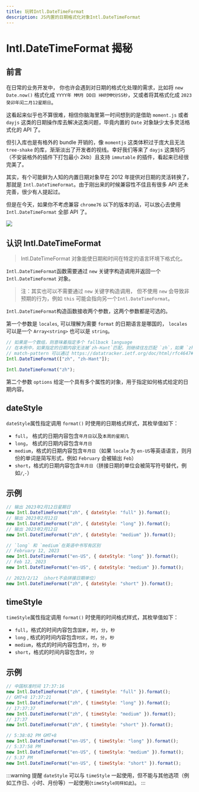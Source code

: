 ```yaml
---
title: 玩转Intl.DateTimeFormat
description: JS内置的日期格式化对象Intl.DateTimeFormat
---
```


# Intl.DateTimeFormat 揭秘

## 前言

在日常的业务开发中， 你也许会遇到对日期的格式化处理的需求，比如将 `new Date.now()` 格式化成 `YYYY年 MM月 DD日 HH时MM分SS秒`，又或者将其格式化成 `2023癸卯年闰二月12星期日`。

这看起来似乎也不算很难，相信你脑海里第一时间想到的是借助 `moment.js` 或者 `dayjs` 这类的日期操作库去解决这类问题，毕竟内置的 `Date` 对象缺少太多灵活格式化的 API 了。

但引入库也是有格外的 bundle 开销的，像 `momentjs` 这类体积过于庞大且无法 `tree-shake` 的库，渐渐淡出了开发者的视线。幸好我们等来了 `dayjs` 这类轻巧（不安装格外的插件下打包最小 2kb）且支持 `immutable` 的插件，看起来已经很完美了。

其实，有个可能鲜为人知的内置日期对象早在 2012 年提供对日期的灵活转换了，那就是 `Intl.DateTimeFormat`。由于刚出来的时候兼容性不佳且有很多 API 还未完善，很少有人提起过。

但是在今天，如果你不考虑兼容 `chrome76` 以下的版本的话，可以放心去使用 `Intl.DateTimeFormat` 全部 API 了。

![](https://awesomescreenshot.s3.amazonaws.com/image/3951069/37019360-0d97c8d0400f7c023150f18b16361947.png?X-Amz-Algorithm=AWS4-HMAC-SHA256&X-Amz-Credential=AKIAJSCJQ2NM3XLFPVKA%2F20230212%2Fus-east-1%2Fs3%2Faws4_request&X-Amz-Date=20230212T084953Z&X-Amz-Expires=28800&X-Amz-SignedHeaders=host&X-Amz-Signature=2ad61e9f2cb8f5eec3d8b9589d86ae9bbc04107e142cefb7e4e4750264c8203a)

## 认识 Intl.DateTimeFormat

> Intl.DateTimeFormat 对象能使日期和时间在特定的语言环境下格式化。

`Intl.DateTimeFormat`函数需要通过 `new` 关键字构造调用并返回一个 `Intl.DateTimeFormat` 对象。

> 注：其实也可以不需要通过 `new` 关键字构造调用， 但不使用 `new` 会导致非预期的行为，例如 `this` 可能会指向另一个`Intl.DateTimeFormat`。

`Intl.DateTimeFormat`构造函数接收两个参数，这两个参数都是可选的。

第一个参数是 `locales`, 可以理解为需要 `format` 的日期语言是哪国的， `locales` 可以是一个 `Array<string>` 也可以是 `string`。

```js
// 如果是一个数组，则意味着指定多个 fallback language
// 在本例中，如果指定的日期内容无法被`zh-Hant`匹配，则继续往左匹配 `zh`，如果 `zh` 也没有匹配到，则会使用默认值
// match-pattern 可以通过 https://datatracker.ietf.org/doc/html/rfc4647#section-3.4 查阅
Intl.DateTimeFormat(["zh", "zh-Hant"]);

Intl.DateTimeFormat("zh");
```

第二个参数 `options` 给定一个具有多个属性的对象，用于指定如何格式给定的日期内容。

## dateStyle

`dateStyle`属性指定调用 `format()` 时使用的日期格式样式，其枚举值如下：

-  `full`， 格式的日期内容包含`年月日`以及`本周的星期几`
-  `long`， 格式的日期内容包含`年月日`
-  `medium`，格式的日期内容包含`年月日`（如果 `locale` 为 `en-US`等英语语言，则月份的单词是简写形式，例如 `February` 会被输出 `Feb`）
-  `short`，格式的日期内容包含`年月日`（拼接日期的单位会被简写符号替代，例如`/`,`-`）

## 示例

```js
// 输出 2023年2月12日星期日
new Intl.DateTimeFormat("zh", { dateStyle: "full" }).format();
// 输出 2023年2月12日
new Intl.DateTimeFormat("zh", { dateStyle: "long" }).format();
// 输出 2023年2月12日
new Intl.DateTimeFormat("zh", { dateStyle: "medium" }).format();

// `long` 和 `medium`在英语中书写有区别
// February 12, 2023
new Intl.DateTimeFormat("en-US", { dateStyle: "long" }).format();
// Feb 12, 2023
new Intl.DateTimeFormat("en-US", { dateStyle: "medium" }).format();

// 2023/2/12 （short不会拼接日期单位）
new Intl.DateTimeFormat("zh", { dateStyle: "short" }).format();
```

## timeStyle

`timeStyle`属性指定调用 `format()` 时使用的时间格式样式，其枚举值如下：

- `full`，格式的时间内容包含`国家`，`时`，`分`，`秒`
- `long` , 格式的时间内容包含`时区`，`时`，`分`，`秒`
- `medium`，格式的时间内容包含`时`，`分`，`秒`
- `short`，格式的时间内容包含`时`，`分`

## 示例

```js
// 中国标准时间 17:37:16
new Intl.DateTimeFormat("zh", { timeStyle: "full" }).format();
// GMT+8 17:37:21
new Intl.DateTimeFormat("zh", { timeStyle: "long" }).format();
// 17:37:37
new Intl.DateTimeFormat("zh", { timeStyle: "medium" }).format();
// 17:37
new Intl.DateTimeFormat("zh", { timeStyle: "short" }).format();

// 5:38:02 PM GMT+8
new Intl.DateTimeFormat("en-US", { timeStyle: "long" }).format();
// 5:37:58 PM
new Intl.DateTimeFormat("en-US", { timeStyle: "medium" }).format();
// 5:37 PM
new Intl.DateTimeFormat("en-US", { timeStyle: "short" }).format();
```

:::warning 提醒
`dateStyle` 可以与 `timeStyle` 一起使用，但不能与其他选项（例如工作日、小时、月份等）一起使用(`timeStyle同样如此`)。
:::